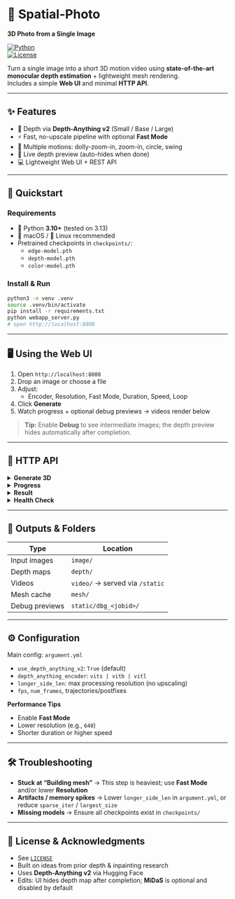 # 🌌 Spatial-Photo  
**3D Photo from a Single Image**

[![Python](https://img.shields.io/badge/python-3.10+-blue.svg)](https://www.python.org/)  
[![License](https://img.shields.io/github/license/fake-oskars/Spatial-Photo)](LICENSE)

Turn a single image into a short 3D motion video using **state-of-the-art monocular depth estimation** + lightweight mesh rendering.  
Includes a simple **Web UI** and minimal **HTTP API**.

---

## ✨ Features
- 🖤 Depth via **Depth-Anything v2** (Small / Base / Large)
- ⚡ Fast, no-upscale pipeline with optional **Fast Mode**
- 🎥 Multiple motions: dolly-zoom-in, zoom-in, circle, swing
- 👀 Live depth preview (auto-hides when done)
- 💻 Lightweight Web UI + REST API

---

## 🚀 Quickstart

### Requirements
- 🐍 Python **3.10+** (tested on 3.13)
- 🍎 macOS / 🐧 Linux recommended
- Pretrained checkpoints in `checkpoints/`:
  - `edge-model.pth`
  - `depth-model.pth`
  - `color-model.pth`

### Install & Run
```bash
python3 -m venv .venv
source .venv/bin/activate
pip install -r requirements.txt
python webapp_server.py
# open http://localhost:8008
```

---

## 🖥 Using the Web UI
1. Open `http://localhost:8008`
2. Drop an image or choose a file
3. Adjust:
   - Encoder, Resolution, Fast Mode, Duration, Speed, Loop
4. Click **Generate**
5. Watch progress + optional debug previews → videos render below

> **Tip:** Enable **Debug** to see intermediate images; the depth preview hides automatically after completion.

---

## 📡 HTTP API

<details>
<summary><b>Generate 3D</b></summary>

```http
POST /api/generate  (multipart/form-data)
Fields:
  image: file
  encoder: vits | vitb | vitl
  longer_side: px
  fast: 1
  duration: sec
  speed: float
  loop: 1
  debug: 1
Response:
  { "job_id": "xxxxxx", "key": "basename" }
```
</details>

<details>
<summary><b>Progress</b></summary>

```http
GET /api/progress/{job_id}
Response:
  { done: bool, percent: int, message: str, debug_assets: string[] }
```
</details>

<details>
<summary><b>Result</b></summary>

```http
GET /api/result/{job_id}
Response:
  { done: true, key, videos: ["/static/....mp4"], mesh: null, debug_assets: [] }
```
</details>

<details>
<summary><b>Health Check</b></summary>

```http
GET /api/health
Response:
  { "status": "ok" }
```
</details>

---

## 📂 Outputs & Folders
| Type                | Location                        |
|---------------------|---------------------------------|
| Input images        | `image/`                        |
| Depth maps          | `depth/`                        |
| Videos              | `video/` → served via `/static` |
| Mesh cache          | `mesh/`                         |
| Debug previews      | `static/dbg_<jobid>/`           |

---

## ⚙ Configuration
Main config: `argument.yml`  
- `use_depth_anything_v2`: `True` (default)  
- `depth_anything_encoder`: `vits | vitb | vitl`  
- `longer_side_len`: max processing resolution (no upscaling)  
- `fps`, `num_frames`, trajectories/postfixes  

**Performance Tips**
- Enable **Fast Mode**
- Lower resolution (e.g., `640`)
- Shorter duration or higher speed

---

## 🛠 Troubleshooting
- **Stuck at “Building mesh”** → This step is heaviest; use **Fast Mode** and/or lower **Resolution**  
- **Artifacts / memory spikes** → Lower `longer_side_len` in `argument.yml`, or reduce `sparse_iter` / `largest_size`  
- **Missing models** → Ensure all checkpoints exist in `checkpoints/`

---

## 📜 License & Acknowledgments
- See [`LICENSE`](LICENSE)
- Built on ideas from prior depth & inpainting research
- Uses **Depth-Anything v2** via Hugging Face
- Edits: UI hides depth map after completion; **MiDaS** is optional and disabled by default
